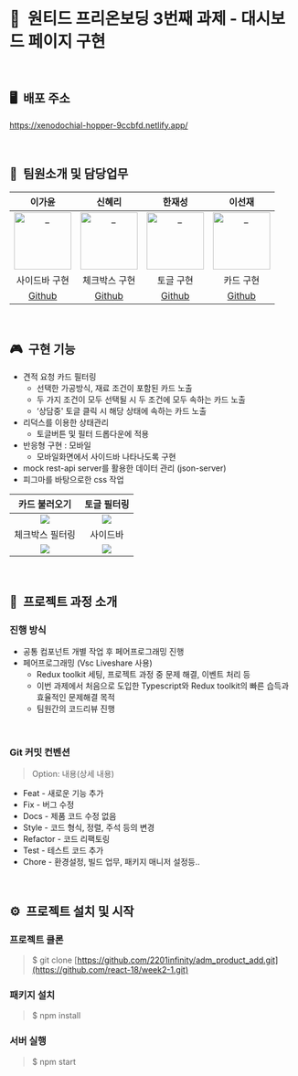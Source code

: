 # 📗&nbsp;&nbsp;원티드 프리온보딩 3번째 과제 - 대시보드 페이지 구현

<br />

## 🖥&nbsp;&nbsp;배포 주소
https://xenodochial-hopper-9ccbfd.netlify.app/

<br />

## 👩&nbsp;&nbsp;팀원소개 및 담당업무
|   이가윤     |      신혜리   |     한재성    |     이선재    |
| :----------: | :----------: | :----------: | :----------: |
|<img src="https://avatars.githubusercontent.com/u/67543454?v=4" width=100 alt="_"/>| <img src="https://avatars.githubusercontent.com/u/72786354?v=4" width=100 alt="_"/> |<img src="https://avatars.githubusercontent.com/u/57760806?v=4" width=100 alt="_"/> | <img src="https://avatars.githubusercontent.com/u/63578094?v=4" width=100 alt="_"/>|
|  사이드바 구현 | 체크박스 구현 | 토글 구현 | 카드 구현|
| [Github](https://github.com/Gayun00) |[Github](https://github.com/rachel490) |[Github](https://github.com/Sunjae95) |[Github](https://github.com/Han-D-Peter)|


<br />

## 🎮&nbsp;&nbsp;구현 기능
- 견적 요청 카드 필터링
    - 선택한 가공방식, 재료 조건이 포함된 카드 노출
    - 두 가지 조건이 모두 선택될 시 두 조건에 모두 속하는 카드 노출
    - ‘상담중' 토글 클릭 시 해당 상태에 속하는 카드 노출
- 리덕스를 이용한 상태관리
    - 토글버튼 및 필터 드롭다운에 적용
- 반응형 구현 : 모바일
    - 모바일화면에서 사이드바 나타나도록 구현
- mock rest-api server를 활용한 데이터 관리 (json-server)
- 피그마를 바탕으로한 css 작업
   

|  카드 불러오기  |  토글 필터링  |
| :------------: | :----------: |
| <img src="https://user-images.githubusercontent.com/63578094/153025747-4a2a523f-de54-4c52-8503-cf52bd2d07d0.gif"/>| <img src="https://user-images.githubusercontent.com/63578094/153010972-b989cc55-bd79-47df-84e3-9374d58ec627.gif"/>|
|  체크박스 필터링  |  사이드바  |
|<img src="https://user-images.githubusercontent.com/63578094/153010954-d4cf5900-14ec-4bc0-80a6-baf74b4790b9.gif"/>| <img src="https://user-images.githubusercontent.com/63578094/153015644-0d427da5-71c0-4f68-923e-2acc2cfb337d.gif"/>|

<br />

## 🧗‍&nbsp;&nbsp;프로젝트 과정 소개
### 진행 방식
- 공통 컴포넌트 개별 작업 후 페어프로그래밍 진행
- 페어프로그래밍 (Vsc Liveshare 사용)
    - Redux toolkit 세팅, 프로젝트 과정 중 문제 해결, 이벤트 처리 등
    - 이번 과제에서 처음으로 도입한 Typescript와 Redux toolkit의 빠른 습득과 효율적인 문제해결 목적
    - 팀원간의 코드리뷰 진행
<br />
   
### Git 커밋 컨벤션

> Option: 내용(상세 내용)
> 
- Feat - 새로운 기능 추가
- Fix - 버그 수정
- Docs - 제품 코드 수정 없음
- Style - 코드 형식, 정렬, 주석 등의 변경
- Refactor - 코드 리팩토링
- Test - 테스트 코드 추가
- Chore - 환경설정, 빌드 업무, 패키지 매니저 설정등..

<br />

## ⚙&nbsp;&nbsp;프로젝트 설치 및 시작

### 프로젝트 클론

> $ git clone [https://github.com/2201infinity/adm_product_add.git](https://github.com/react-18/week2-1.git)


### 패키지 설치

> $ npm install

### 서버 실행

> $ npm start
